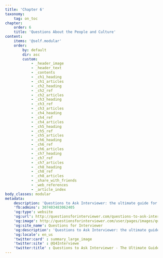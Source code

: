 ```yaml
---
title: 'Chapter 6'
taxonomy:
    tag: on_toc
chapter:
    order: 6
    title: 'Questions About the People and Culture'
content:
    items: '@self.modular'
    order:
        by: default
        dir: asc
        custom:
            - _header_image
            - _header_text
            - _contents
            - _ch1_heading
            - _ch1_articles
            - _ch2_heading
            - _ch2_ref
            - _ch2_articles
            - _ch3_heading
            - _ch3_ref
            - _ch3_articles
            - _ch4_heading
            - _ch4_ref
            - _ch4_articles
            - _ch5_heading
            - _ch5_ref
            - _ch5_articles
            - _ch6_heading
            - _ch6_ref
            - _ch6_articles
            - _ch7_heading
            - _ch7_ref
            - _ch7_articles
            - _ch8_heading
            - _ch8_ref
            - _ch8_articles
            - _share_with_friends
            - _web_references
            - _article_index
body_classes: modular
metadata:
    description: 'Questions to Ask Interviewer: the ultimate guide for jobseekers to asking powerful questions in a job interview. Practical advice from career experts.'
    'fb:admins': 307403483062405
    'og:type': website
    'og:url': http://questionsforinterviewer.com/questions-to-ask-interviewer
    'og:image': http://questionsforinterviewer.com/user/pages/images/questions-to-ask-in-an-interview-horizontal.png
    'og:site_name': Questions for Interviewer
    'og:description': 'Questions to Ask Interviewer: the ultimate guide for jobseekers to asking powerful questions in a job interview. Practical advice from career experts.'
    'og:locale': en_us
    'twitter:card' : summary_large_image
    'twitter:site' : @Q4Interviewe
    'twitter:title' : Questions to Ask Interviewer - The Ultimate Guide for Jobseekers
---
```



